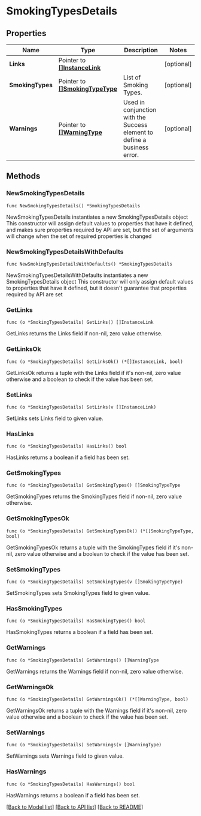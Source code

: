 # SmokingTypesDetails

## Properties

Name | Type | Description | Notes
------------ | ------------- | ------------- | -------------
**Links** | Pointer to [**[]InstanceLink**](InstanceLink.md) |  | [optional] 
**SmokingTypes** | Pointer to [**[]SmokingTypeType**](SmokingTypeType.md) | List of Smoking Types. | [optional] 
**Warnings** | Pointer to [**[]WarningType**](WarningType.md) | Used in conjunction with the Success element to define a business error. | [optional] 

## Methods

### NewSmokingTypesDetails

`func NewSmokingTypesDetails() *SmokingTypesDetails`

NewSmokingTypesDetails instantiates a new SmokingTypesDetails object
This constructor will assign default values to properties that have it defined,
and makes sure properties required by API are set, but the set of arguments
will change when the set of required properties is changed

### NewSmokingTypesDetailsWithDefaults

`func NewSmokingTypesDetailsWithDefaults() *SmokingTypesDetails`

NewSmokingTypesDetailsWithDefaults instantiates a new SmokingTypesDetails object
This constructor will only assign default values to properties that have it defined,
but it doesn't guarantee that properties required by API are set

### GetLinks

`func (o *SmokingTypesDetails) GetLinks() []InstanceLink`

GetLinks returns the Links field if non-nil, zero value otherwise.

### GetLinksOk

`func (o *SmokingTypesDetails) GetLinksOk() (*[]InstanceLink, bool)`

GetLinksOk returns a tuple with the Links field if it's non-nil, zero value otherwise
and a boolean to check if the value has been set.

### SetLinks

`func (o *SmokingTypesDetails) SetLinks(v []InstanceLink)`

SetLinks sets Links field to given value.

### HasLinks

`func (o *SmokingTypesDetails) HasLinks() bool`

HasLinks returns a boolean if a field has been set.

### GetSmokingTypes

`func (o *SmokingTypesDetails) GetSmokingTypes() []SmokingTypeType`

GetSmokingTypes returns the SmokingTypes field if non-nil, zero value otherwise.

### GetSmokingTypesOk

`func (o *SmokingTypesDetails) GetSmokingTypesOk() (*[]SmokingTypeType, bool)`

GetSmokingTypesOk returns a tuple with the SmokingTypes field if it's non-nil, zero value otherwise
and a boolean to check if the value has been set.

### SetSmokingTypes

`func (o *SmokingTypesDetails) SetSmokingTypes(v []SmokingTypeType)`

SetSmokingTypes sets SmokingTypes field to given value.

### HasSmokingTypes

`func (o *SmokingTypesDetails) HasSmokingTypes() bool`

HasSmokingTypes returns a boolean if a field has been set.

### GetWarnings

`func (o *SmokingTypesDetails) GetWarnings() []WarningType`

GetWarnings returns the Warnings field if non-nil, zero value otherwise.

### GetWarningsOk

`func (o *SmokingTypesDetails) GetWarningsOk() (*[]WarningType, bool)`

GetWarningsOk returns a tuple with the Warnings field if it's non-nil, zero value otherwise
and a boolean to check if the value has been set.

### SetWarnings

`func (o *SmokingTypesDetails) SetWarnings(v []WarningType)`

SetWarnings sets Warnings field to given value.

### HasWarnings

`func (o *SmokingTypesDetails) HasWarnings() bool`

HasWarnings returns a boolean if a field has been set.


[[Back to Model list]](../README.md#documentation-for-models) [[Back to API list]](../README.md#documentation-for-api-endpoints) [[Back to README]](../README.md)


